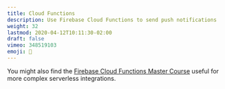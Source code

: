```yaml
---
title: Cloud Functions
description: Use Firebase Cloud Functions to send push notifications
weight: 32
lastmod: 2020-04-12T10:11:30-02:00
draft: false
vimeo: 348519103
emoji: 🔔
---
```


You might also find the [Firebase Cloud Functions Master Course](/courses/cloud-functions/) useful for more complex serverless integrations. 